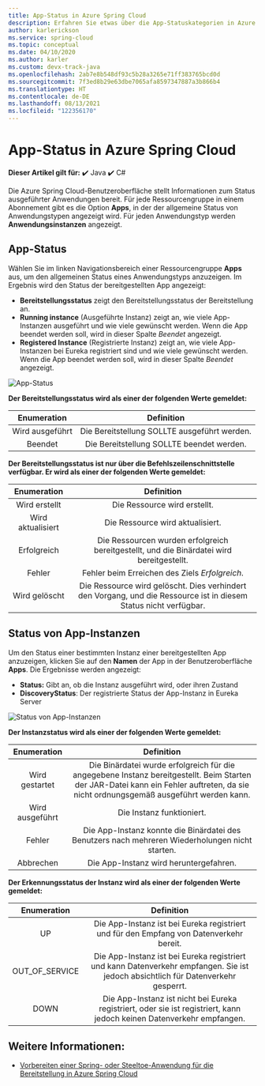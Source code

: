 ```yaml
---
title: App-Status in Azure Spring Cloud
description: Erfahren Sie etwas über die App-Statuskategorien in Azure Spring Cloud
author: karlerickson
ms.service: spring-cloud
ms.topic: conceptual
ms.date: 04/10/2020
ms.author: karler
ms.custom: devx-track-java
ms.openlocfilehash: 2ab7e8b548df93c5b28a3265e71ff383765bcd0d
ms.sourcegitcommit: 7f3ed8b29e63dbe7065afa8597347887a3b866b4
ms.translationtype: HT
ms.contentlocale: de-DE
ms.lasthandoff: 08/13/2021
ms.locfileid: "122356170"
---
```

# <a name="app-status-in-azure-spring-cloud"></a>App-Status in Azure Spring Cloud

**Dieser Artikel gilt für:** ✔️ Java ✔️ C#

Die Azure Spring Cloud-Benutzeroberfläche stellt Informationen zum Status ausgeführter Anwendungen bereit.  Für jede Ressourcengruppe in einem Abonnement gibt es die Option **Apps**, in der der allgemeine Status von Anwendungstypen angezeigt wird.  Für jeden Anwendungstyp werden **Anwendungsinstanzen** angezeigt.

## <a name="apps-status"></a>App-Status

Wählen Sie im linken Navigationsbereich einer Ressourcengruppe **Apps** aus, um den allgemeinen Status eines Anwendungstyps anzuzeigen. Im Ergebnis wird den Status der bereitgestellten App angezeigt:

* **Bereitstellungsstatus** zeigt den Bereitstellungsstatus der Bereitstellung an.
* **Running instance** (Ausgeführte Instanz) zeigt an, wie viele App-Instanzen ausgeführt und wie viele gewünscht werden. Wenn die App beendet werden soll, wird in dieser Spalte *Beendet* angezeigt.
* **Registered Instance** (Registrierte Instanz) zeigt an, wie viele App-Instanzen bei Eureka registriert sind und wie viele gewünscht werden. Wenn die App beendet werden soll, wird in dieser Spalte *Beendet* angezeigt.

![App-Status](media/spring-cloud-concept-app-status/apps-ui-status.png)

**Der Bereitstellungsstatus wird als einer der folgenden Werte gemeldet:**

| Enumeration | Definition |
|:--:|:----------------:|
| Wird ausgeführt | Die Bereitstellung SOLLTE ausgeführt werden. |
| Beendet | Die Bereitstellung SOLLTE beendet werden. |

**Der Bereitstellungsstatus ist nur über die Befehlszeilenschnittstelle verfügbar.  Er wird als einer der folgenden Werte gemeldet:**

| Enumeration | Definition |
|:--:|:----------------:|
| Wird erstellt | Die Ressource wird erstellt. |
| Wird aktualisiert | Die Ressource wird aktualisiert. |
| Erfolgreich | Die Ressourcen wurden erfolgreich bereitgestellt, und die Binärdatei wird bereitgestellt. |
| Fehler | Fehler beim Erreichen des Ziels *Erfolgreich*. |
| Wird gelöscht | Die Ressource wird gelöscht. Dies verhindert den Vorgang, und die Ressource ist in diesem Status nicht verfügbar. |

## <a name="app-instances-status"></a>Status von App-Instanzen

Um den Status einer bestimmten Instanz einer bereitgestellten App anzuzeigen, klicken Sie auf den **Namen** der App in der Benutzeroberfläche **Apps**. Die Ergebnisse werden angezeigt:

* **Status:** Gibt an, ob die Instanz ausgeführt wird, oder ihren Zustand
* **DiscoveryStatus**: Der registrierte Status der App-Instanz in Eureka Server

![Status von App-Instanzen](media/spring-cloud-concept-app-status/apps-ui-instance-status.png)

**Der Instanzstatus wird als einer der folgenden Werte gemeldet:**

| Enumeration | Definition |
|:--:|:----------------:|
| Wird gestartet | Die Binärdatei wurde erfolgreich für die angegebene Instanz bereitgestellt. Beim Starten der JAR-Datei kann ein Fehler auftreten, da sie nicht ordnungsgemäß ausgeführt werden kann. |
| Wird ausgeführt | Die Instanz funktioniert. |
| Fehler | Die App-Instanz konnte die Binärdatei des Benutzers nach mehreren Wiederholungen nicht starten. |
| Abbrechen | Die App-Instanz wird heruntergefahren. |

**Der Erkennungsstatus der Instanz wird als einer der folgenden Werte gemeldet:**

| Enumeration | Definition |
|:--:|:----------------:|
| UP | Die App-Instanz ist bei Eureka registriert und für den Empfang von Datenverkehr bereit. |
| OUT_OF_SERVICE | Die App-Instanz ist bei Eureka registriert und kann Datenverkehr empfangen. Sie ist jedoch absichtlich für Datenverkehr gesperrt. |
| DOWN | Die App-Instanz ist nicht bei Eureka registriert, oder sie ist registriert, kann jedoch keinen Datenverkehr empfangen. |

## <a name="see-also"></a>Weitere Informationen:

* [Vorbereiten einer Spring- oder Steeltoe-Anwendung für die Bereitstellung in Azure Spring Cloud](how-to-prepare-app-deployment.md)
